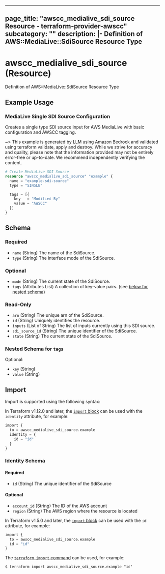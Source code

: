
---
page_title: "awscc_medialive_sdi_source Resource - terraform-provider-awscc"
subcategory: ""
description: |-
  Definition of AWS::MediaLive::SdiSource Resource Type
---

# awscc_medialive_sdi_source (Resource)

Definition of AWS::MediaLive::SdiSource Resource Type

## Example Usage

### MediaLive Single SDI Source Configuration

Creates a single type SDI source input for AWS MediaLive with basic configuration and AWSCC tagging.

~> This example is generated by LLM using Amazon Bedrock and validated using terraform validate, apply and destroy. While we strive for accuracy and quality, please note that the information provided may not be entirely error-free or up-to-date. We recommend independently verifying the content.

```terraform
# Create MediaLive SDI Source
resource "awscc_medialive_sdi_source" "example" {
  name = "example-sdi-source"
  type = "SINGLE"

  tags = [{
    key   = "Modified By"
    value = "AWSCC"
  }]
}
```

<!-- schema generated by tfplugindocs -->
## Schema

### Required

- `name` (String) The name of the SdiSource.
- `type` (String) The interface mode of the SdiSource.

### Optional

- `mode` (String) The current state of the SdiSource.
- `tags` (Attributes List) A collection of key-value pairs. (see [below for nested schema](#nestedatt--tags))

### Read-Only

- `arn` (String) The unique arn of the SdiSource.
- `id` (String) Uniquely identifies the resource.
- `inputs` (List of String) The list of inputs currently using this SDI source.
- `sdi_source_id` (String) The unique identifier of the SdiSource.
- `state` (String) The current state of the SdiSource.

<a id="nestedatt--tags"></a>
### Nested Schema for `tags`

Optional:

- `key` (String)
- `value` (String)

## Import

Import is supported using the following syntax:

In Terraform v1.12.0 and later, the [`import` block](https://developer.hashicorp.com/terraform/language/import) can be used with the `identity` attribute, for example:

```terraform
import {
  to = awscc_medialive_sdi_source.example
  identity = {
    id = "id"
  }
}
```

<!-- schema generated by tfplugindocs -->
### Identity Schema

#### Required

- `id` (String) The unique identifier of the SdiSource

#### Optional

- `account_id` (String) The ID of the AWS account
- `region` (String) The AWS region where the resource is located

In Terraform v1.5.0 and later, the [`import` block](https://developer.hashicorp.com/terraform/language/import) can be used with the `id` attribute, for example:

```terraform
import {
  to = awscc_medialive_sdi_source.example
  id = "id"
}
```

The [`terraform import` command](https://developer.hashicorp.com/terraform/cli/commands/import) can be used, for example:

```shell
$ terraform import awscc_medialive_sdi_source.example "id"
```
